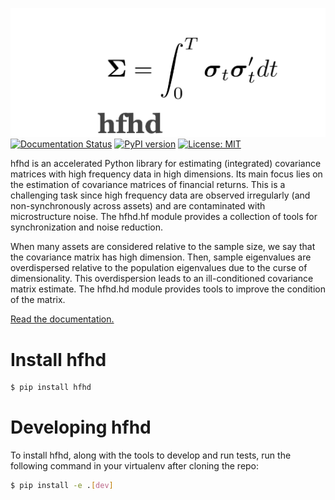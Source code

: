 
![logo](https://github.com/jpwoeltjen/hfhd/blob/master/docs/img/logo_full.png)
[![Documentation Status](https://readthedocs.org/projects/hfhd/badge/?version=latest)](https://hfhd.readthedocs.io/en/latest/?badge=latest)
[![PyPI version](https://badge.fury.io/py/hfhd.svg)](https://badge.fury.io/py/hfhd)
[![License: MIT](https://img.shields.io/badge/License-MIT-yellow.svg)](https://opensource.org/licenses/MIT)


hfhd is an accelerated Python library for estimating (integrated) covariance matrices with high frequency data in high dimensions. Its main focus lies on the estimation of covariance matrices of financial returns. This is a challenging task since high frequency data are observed irregularly (and non-synchronously across assets) and are contaminated with microstructure noise. The hfhd.hf module provides a collection of tools for synchronization and noise reduction.

When many assets are considered relative to the sample size, we say that the covariance matrix has high dimension. Then, sample eigenvalues are overdispersed relative to the population eigenvalues due to the curse of dimensionality. This overdispersion leads to an ill-conditioned covariance matrix estimate. The hfhd.hd module provides tools to improve the condition of the matrix. 

[Read the documentation.](https://hfhd.readthedocs.io/en/latest/)

# Install hfhd
```bash
$ pip install hfhd
```

# Developing hfhd
To install hfhd, along with the tools to develop and run tests, run the following command in your virtualenv after cloning the repo:

```bash
$ pip install -e .[dev]
```

